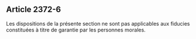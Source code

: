Article 2372-6
----
Les dispositions de la présente section ne sont pas applicables aux fiducies
constituées à titre de garantie par les personnes morales.

